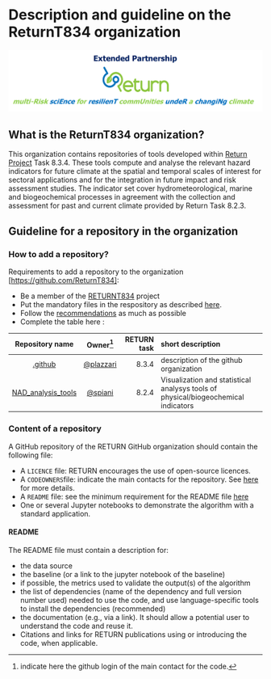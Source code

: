 # Description and guideline on the ReturnT834 organization
![return picture](https://github.com/ReturnT834/.github/blob/main/Return_Logo.png)
## What is the ReturnT834 organization?
This organization contains repositories of tools developed within [Return Project](https://www.fondazionereturn.it/en/) Task 8.3.4. These tools compute and analyse the relevant hazard indicators for future climate at the spatial and temporal scales of interest for sectoral applications and for the integration in future impact and risk assessment studies. The indicator set cover hydrometeorological, marine and biogeochemical processes in agreement with the collection and assessment for past and current climate provided by Return Task 8.2.3.
## Guideline for a repository in the organization

### How to add a repository?
Requirements to add a repository to the organization [https://github.com/ReturnT834]:
- Be a member of the [RETURNT834](https://github.com/ReturnT834) project
- Put the mandatory files in the respository as described [here](#content-of-a-repository).
- Follow the [recommendations](#recommendations) as much as possible
- Complete the table here :

| Repository name                                       | Owner[^1]                                             | RETURN task | short description |
|       :---:                                           |  :---:                                            |     ---:     |    :---            |
|    [.github](https://github.com/ReturnT834)         | [@plazzari](https://www.github.com/plazzari)          | 8.3.4          | description of the github organization |
|    [NAD_analysis_tools](https://github.com/ReturnT834/NAD_analysis_tools)    | [@spiani](https://github.com/spiani)    | 8.2.4          | Visualization and statistical analysys tools of physical/biogeochemical indicators |

[^1]:indicate here the github login of the main contact for the code.

### Content of a repository
A GitHub repository of the RETURN GitHub organization should contain the following file:

- A `LICENCE` file: RETURN encourages the use of open-source licences.
- A `CODEOWNERS`file: indicate the main contacts for the repository. See [here](https://docs.github.com/en/repositories/managing-your-repositorys-settings-and-features/customizing-your-repository/about-code-owners) for more details.
- A `README` file: see the minimum requirement for the README file [here](#readme)
- One or several Jupyter notebooks to demonstrate the algorithm with a standard application.

#### README
The README file must contain a description for:
- the data source
- the baseline (or a link to the jupyter notebook of the baseline)
- if possible, the metrics used to validate the output(s) of the algorithm
- the list of dependencies (name of the dependency and full version number used) needed to use the code, and use language-specific tools to install the dependencies (recommended)
- the documentation (e.g., via a link). It should allow a potential user to understand the code and reuse it. 
- Citations and links for RETURN publications using or introducing the code, when applicable.
